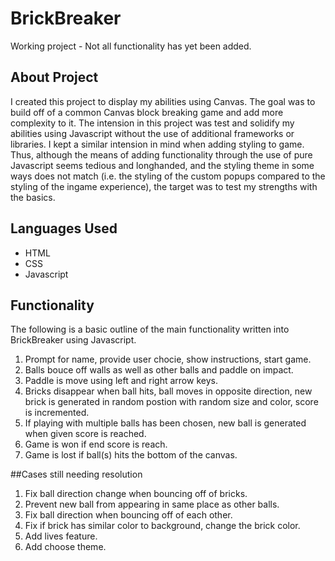 # BrickBreaker
  Working project - Not all functionality has yet been added.
## About Project
  I created this project to display my abilities using Canvas. The goal was to build off of a common Canvas block breaking game and add more complexity to it. The intension in this project was test and solidify my abilities using Javascript without the use of additional frameworks or libraries. I kept a similar intension in mind when adding styling to game. Thus, although the means of adding functionality through the use of pure Javascript seems tedious and longhanded, and the styling theme in some ways does not match (i.e. the styling of the custom popups compared to the styling of the ingame experience), the target was to test my strengths with the basics.    
## Languages Used
   * HTML
   * CSS
   * Javascript

## Functionality
The following is a basic outline of the main functionality written into BrickBreaker using Javascript.

1. Prompt for name, provide user chocie, show instructions, start game.
2. Balls bouce off walls as well as other balls and paddle on impact.
3. Paddle is move using left and right arrow keys.
4. Bricks disappear when ball hits, ball moves in opposite direction, new brick is generated in random postion with random size and color, score is incremented.
5. If playing with multiple balls has been chosen, new ball is generated when given score is reached.
6. Game is won if end score is reach.
7. Game is lost if ball(s) hits the bottom of the canvas.
  
##Cases still needing resolution
1. Fix ball direction change when bouncing off of bricks.
2. Prevent new ball from appearing in same place as other balls.
3. Fix ball direction when bouncing off of each other.
4. Fix if brick has similar color to background, change the brick color.
5. Add lives feature.
6. Add choose theme.
